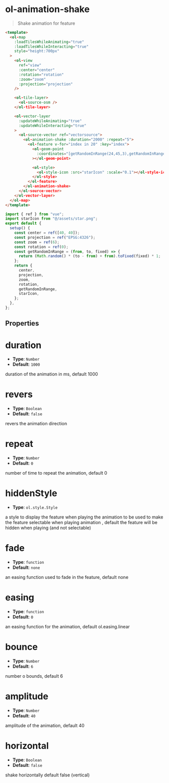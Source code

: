 # ol-animation-shake

> Shake animation for feature

<script setup>
import ShakeAnimation from "@demos/ShakeAnimation.vue"
</script>

<ClientOnly>
<ShakeAnimation />
</ClientOnly>

```html
<template>
  <ol-map
    :loadTilesWhileAnimating="true"
    :loadTilesWhileInteracting="true"
    style="height:700px"
  >
    <ol-view
      ref="view"
      :center="center"
      :rotation="rotation"
      :zoom="zoom"
      :projection="projection"
    />

    <ol-tile-layer>
      <ol-source-osm />
    </ol-tile-layer>

    <ol-vector-layer
      :updateWhileAnimating="true"
      :updateWhileInteracting="true"
    >
      <ol-source-vector ref="vectorsource">
        <ol-animation-shake :duration="2000" :repeat="5">
          <ol-feature v-for="index in 20" :key="index">
            <ol-geom-point
              :coordinates="[getRandomInRange(24,45,3),getRandomInRange(35,41,3)]"
            ></ol-geom-point>

            <ol-style>
              <ol-style-icon :src="starIcon" :scale="0.1"></ol-style-icon>
            </ol-style>
          </ol-feature>
        </ol-animation-shake>
      </ol-source-vector>
    </ol-vector-layer>
  </ol-map>
</template>
```

```js
import { ref } from "vue";
import starIcon from "@/assets/star.png";
export default {
  setup() {
    const center = ref([40, 40]);
    const projection = ref("EPSG:4326");
    const zoom = ref(6);
    const rotation = ref(0);
    const getRandomInRange = (from, to, fixed) => {
      return (Math.random() * (to - from) + from).toFixed(fixed) * 1;
    };
    return {
      center,
      projection,
      zoom,
      rotation,
      getRandomInRange,
      starIcon,
    };
  },
};
```

## Properties

# duration

- **Type**: `Number`
- **Default**: `1000`

duration of the animation in ms, default 1000

# revers

- **Type**: `Boolean`
- **Default**: `false`

revers the animation direction

# repeat

- **Type**: `Number`
- **Default**: `0`

number of time to repeat the animation, default 0

# hiddenStyle

- **Type**: `ol.style.Style`

a style to display the feature when playing the animation to be used to make the feature selectable when playing animation , default the feature will be hidden when playing (and not selectable)

# fade

- **Type**: `function`
- **Default**: `none`

an easing function used to fade in the feature, default none

# easing

- **Type**: `function`
- **Default**: `0`

an easing function for the animation, default ol.easing.linear

# bounce

- **Type**: `Number`
- **Default**: `6`

number o bounds, default 6

# amplitude

- **Type**: `Number`
- **Default**: `40`

amplitude of the animation, default 40

# horizontal

- **Type**: `Boolean`
- **Default**: `false`

shake horizontally default false (vertical)
